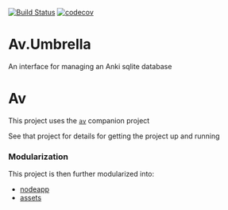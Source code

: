 [![Build Status](https://travis-ci.org/ankiviewer/av_umbrella.svg?branch=master)](https://travis-ci.org/ankiviewer/av_umbrella)
[![codecov](https://codecov.io/gh/ankiviewer/av_umbrella/branch/master/graph/badge.svg)](https://codecov.io/gh/ankiviewer/av_umbrella)

# Av.Umbrella

An interface for managing an Anki sqlite database

# Av

This project uses the [`av`](https://github.com/shouston3/av) companion project

See that project for details for getting the project up and running

### Modularization

This project is then further modularized into:

+ [nodeapp](https://github.com/ankiviewer/nodeapp)
+ [assets](https://github.com/ankiviewer/assets)
